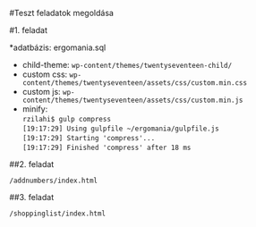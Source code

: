 #Teszt feladatok megoldása

#1. feladat

*adatbázis: ergomania.sql
- child-theme: `wp-content/themes/twentyseventeen-child/`
- custom css: `wp-content/themes/twentyseventeen/assets/css/custom.min.css`
- custom js: `wp-content/themes/twentyseventeen/assets/css/custom.min.js`
- minify: <br/>
`rzilahi$ gulp compress` <br/>
`[19:17:29] Using gulpfile ~/ergomania/gulpfile.js` <br/>
`[19:17:29] Starting 'compress'...` <br/>
`[19:17:29] Finished 'compress' after 18 ms`

##2. feladat

`/addnumbers/index.html`

##3. feladat

`/shoppinglist/index.html`
